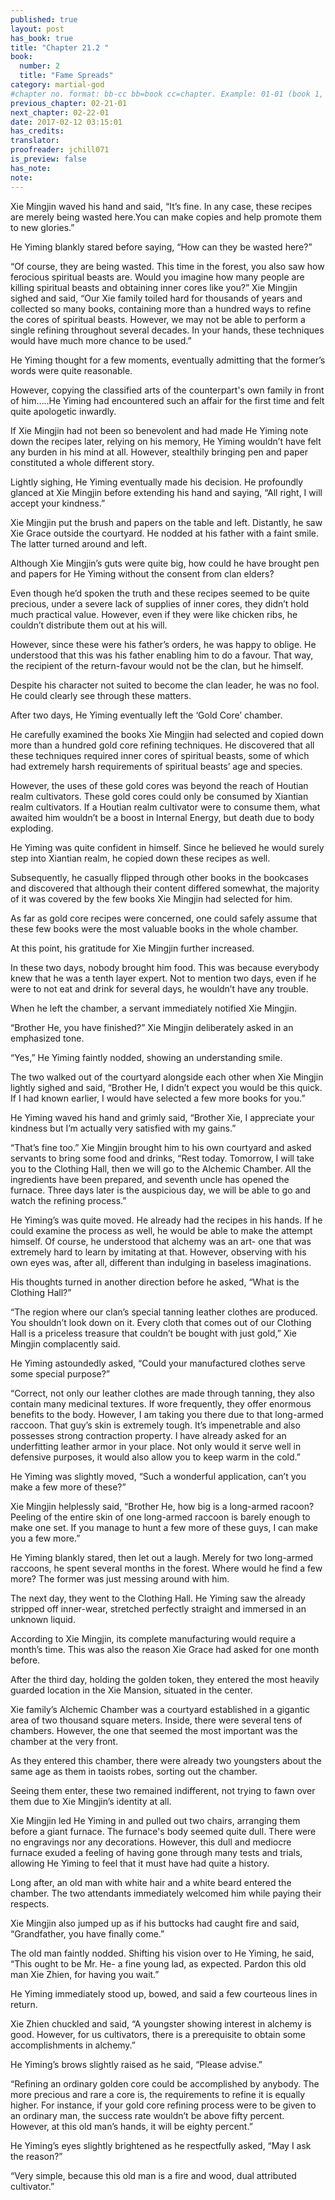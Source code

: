 ```yaml
---
published: true
layout: post
has_book: true
title: "Chapter 21.2 "
book:
  number: 2
  title: "Fame Spreads"
category: martial-god
#chapter no. format: bb-cc bb=book cc=chapter. Example: 01-01 (book 1, chapter 1)
previous_chapter: 02-21-01
next_chapter: 02-22-01
date: 2017-02-12 03:15:01 
has_credits:
translator:
proofreader: jchill071
is_preview: false
has_note: 
note: 
---
```

Xie Mingjin waved his hand and said, “It’s fine. In any case, these recipes are merely being wasted here.You can make copies and help promote them to new glories.”

He Yiming blankly stared before saying, “How can they be wasted here?”

“Of course, they are being wasted. This time in the forest, you also saw how ferocious spiritual beasts are. Would you imagine how many people are killing spiritual beasts and obtaining inner cores like you?” Xie Mingjin sighed and said, “Our Xie family toiled hard for thousands of years and collected so many books, containing more than a hundred ways to refine the cores of spiritual beasts. However, we may not be able to perform a single refining throughout several decades. In your hands, these techniques would have much more chance to be used.”
<!--more-->

He Yiming thought for a few moments, eventually admitting that the former’s words were quite reasonable.

However, copying the classified arts of the counterpart's own family in front of him…..He Yiming had encountered such an affair for the first time and felt quite apologetic inwardly.

If Xie Mingjin had not been so benevolent and had made He Yiming note down the recipes later, relying on his memory, He Yiming wouldn’t have felt any burden in his mind at all. However, stealthily bringing pen and paper constituted a whole different story.

Lightly sighing, He Yiming eventually made his decision. He profoundly glanced at Xie Mingjin before extending his hand and saying, “All right, I will accept your kindness.”

Xie Mingjin put the brush and papers on the table and left. Distantly, he saw Xie Grace outside the courtyard. He nodded at his father with a faint smile. The latter turned around and left.

Although Xie Mingjin’s guts were quite big, how could he have brought pen and papers for He Yiming without the consent from clan elders?

Even though he’d spoken the truth and these recipes seemed to be quite precious, under a severe lack of supplies of inner cores, they didn’t hold much practical value. However, even if they were like chicken ribs, he couldn’t distribute them out at his will.

However, since these were his father’s orders, he was happy to oblige. He understood that this was his father enabling him to do a favour. That way, the recipient of the return-favour would not be the clan, but he himself.

Despite his character not suited to become the clan leader, he was no fool. He could clearly see through these matters.

After two days, He Yiming eventually left the ‘Gold Core’ chamber.

He carefully examined the books Xie Mingjin had selected and copied down more than a hundred gold core refining techniques. He discovered that all these techniques required inner cores of spiritual beasts, some of which had extremely harsh requirements of spiritual beasts’ age and species.

However, the uses of these gold cores was beyond the reach of Houtian realm cultivators. These gold cores could only be consumed by Xiantian realm cultivators. If a Houtian realm cultivator were to consume them, what awaited him wouldn’t be a boost in Internal Energy, but death due to body exploding.

He Yiming was quite confident in himself. Since he believed he would surely step into Xiantian realm, he copied down these recipes as well.

Subsequently, he casually flipped through other books in the bookcases and discovered that although their content differed somewhat, the majority of it was covered by the few books Xie Mingjin had selected for him.

As far as gold core recipes were concerned, one could safely assume that these few books were the most valuable books in the whole chamber.

At this point, his gratitude for Xie Mingjin further increased.

In these two days, nobody brought him food. This was because everybody knew that he was a tenth layer expert. Not to mention two days, even if he were to not eat and drink for several days, he wouldn’t have any trouble.

When he left the chamber, a servant immediately notified Xie Mingjin.

“Brother He, you have finished?”  Xie Mingjin deliberately asked in an emphasized tone.

“Yes,” He Yiming faintly nodded, showing an understanding smile.

The two walked out of the courtyard alongside each other when Xie Mingjin lightly sighed and said, “Brother He, I didn’t expect you would be this quick. If I had known earlier, I would have selected a few more books for you.”

He Yiming waved his hand and grimly said, “Brother Xie, I appreciate your kindness but I’m actually very satisfied with my gains.”

“That’s fine too.” Xie Mingjin brought him to his own courtyard and asked servants to bring some food and drinks, “Rest today. Tomorrow, I will take you to the Clothing Hall, then we will go to the Alchemic Chamber. All the ingredients have been prepared, and seventh uncle has opened the furnace. Three days later is the auspicious day, we will be able to go and watch the refining process.”

He Yiming’s was quite moved. He already had the recipes in his hands. If he could examine the process as well, he would be able to make the attempt himself. Of course, he understood that alchemy was an art- one that was extremely hard to learn by imitating at that. However, observing with his own eyes was, after all, different than indulging in baseless imaginations.

His thoughts turned in another direction before he asked, “What is the Clothing Hall?”

“The region where our clan’s special tanning leather clothes are produced. You shouldn’t look down on it. Every cloth that comes out of our Clothing Hall is a priceless treasure that couldn’t be bought with just gold,” Xie Mingjin complacently said.

He Yiming astoundedly asked, “Could your manufactured clothes serve some special purpose?”

“Correct, not only our leather clothes are made through tanning, they also contain many medicinal textures. If wore frequently, they offer enormous benefits to the body. However, I am taking you there due to that long-armed raccoon. That guy’s skin is extremely tough. It’s impenetrable and also possesses strong contraction property. I have already asked for an underfitting leather armor in your place. Not only would it serve well in defensive purposes, it would also allow you to keep warm in the cold.”

He Yiming was slightly moved, “Such a wonderful application, can’t you make a few more of these?”

Xie Mingjin helplessly said, “Brother He, how big is a long-armed racoon? Peeling of the entire skin of one long-armed raccoon is barely enough to make one set. If you manage to hunt a few more of these guys, I can make you a few more.”

He Yiming blankly stared, then let out a laugh. Merely for two long-armed raccoons, he spent several months in the forest. Where would he find a few more? The former was just messing around with him.

The next day, they went to the Clothing Hall. He Yiming saw the already stripped off inner-wear, stretched perfectly straight and immersed in an unknown liquid.

According to Xie Mingjin, its complete manufacturing would require a month’s time. This was also the reason Xie Grace had asked for one month before.

After the third day, holding the golden token, they entered the most heavily guarded location in the Xie Mansion, situated in the center.

Xie family’s Alchemic Chamber was a courtyard established in a gigantic area of two thousand square meters. Inside, there were several tens of chambers. However, the one that seemed the most important was the chamber at the very front.

As they entered this chamber, there were already two youngsters about the same age as them in taoists robes, sorting out the chamber.

Seeing them enter, these two remained indifferent, not trying to fawn over them due to Xie Mingjin’s identity at all.

Xie Mingjin led He Yiming in and pulled out two chairs, arranging them before a giant furnace. The furnace's body seemed quite dull. There were no engravings nor any decorations. However, this dull and mediocre furnace exuded a feeling of having gone through many tests and trials, allowing He Yiming to feel that it must have had quite a history.

Long after, an old man with white hair and a white beard entered the chamber. The two attendants immediately welcomed him while paying their respects.

Xie Mingjin also jumped up as if his buttocks had caught fire and said, “Grandfather, you have finally come.”

The old man faintly nodded. Shifting his vision over to He Yiming, he said, “This ought to be Mr. He- a fine young lad, as expected. Pardon this old man Xie Zhien, for having you wait.”

He Yiming immediately stood up, bowed, and said a few courteous lines in return.

Xie Zhien chuckled and said, “A youngster showing interest in alchemy is good. However, for us cultivators, there is a prerequisite to obtain some accomplishments in alchemy.”

He Yiming’s brows slightly raised as he said, “Please advise.”

“Refining an ordinary golden core could be accomplished by anybody. The more precious and rare a core is, the requirements to refine it is equally higher. For instance, if your gold core refining process were to be given to an ordinary man, the success rate wouldn’t be above fifty percent. However, at this old man’s hands, it will be eighty percent.”

He Yiming’s eyes slightly brightened as he respectfully asked, “May I ask the reason?”

“Very simple, because this old man is a fire and wood, dual attributed cultivator.”

